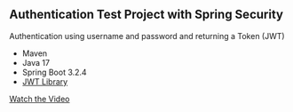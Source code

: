 ## Authentication Test Project with Spring Security

Authentication using username and password and returning a Token (JWT)

- Maven
- Java 17
- Spring Boot 3.2.4
- [JWT Library](https://jwt.io/libraries)

[Watch the Video](https://youtu.be/aN1R_ilr0qA?si=_M2whHIV0Jn9fwCH)
